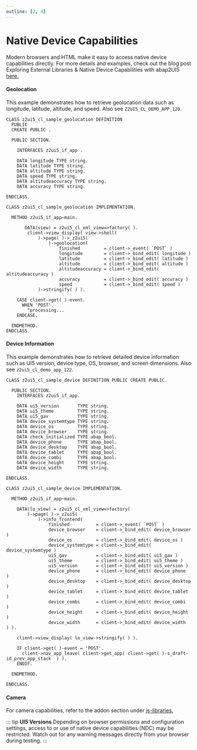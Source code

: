 ```yaml
---
outline: [2, 4]
---
```

# Native Device Capabilities

Modern browsers and HTML make it easy to access native device capabilities directly. For more details and examples, check out the blog post Exploring External Libraries & Native Device Capabilities with abap2UI5 [here.](https://community.sap.com/t5/technology-blogs-by-members/abap2ui5-10-extensions-i-exploring-external-libraries-native-device/ba-p/13576910)

#### Geolocation
This example demonstrates how to retrieve geolocation data such as longitude, latitude, altitude, and speed. Also see `Z2UI5_CL_DEMO_APP_120`.

```abap
CLASS z2ui5_cl_sample_geolocation DEFINITION
  PUBLIC
  CREATE PUBLIC .

  PUBLIC SECTION.

    INTERFACES z2ui5_if_app .

    DATA longitude TYPE string.
    DATA latitude TYPE string.
    DATA altitude TYPE string.
    DATA speed TYPE string.
    DATA altitudeaccuracy TYPE string.
    DATA accuracy TYPE string.

ENDCLASS.

CLASS z2ui5_cl_sample_geolocation IMPLEMENTATION.

  METHOD z2ui5_if_app~main.

       DATA(view) = z2ui5_cl_xml_view=>factory( ).
        client->view_display( view->shell(
            )->page( )->_z2ui5( 
                )->geolocation(
                    finished         = client->_event( `POST` )
                    longitude        = client->_bind_edit( longitude )
                    latitude         = client->_bind_edit( latitude )
                    altitude         = client->_bind_edit( altitude )
                    altitudeaccuracy = client->_bind_edit( altitudeaccuracy )
                    accuracy         = client->_bind_edit( accuracy )
                    speed            = client->_bind_edit( speed )
            )->stringify( ) ).

    CASE client->get( )-event.
      WHEN 'POST'.
        "processing...
    ENDCASE.

  ENDMETHOD.
ENDCLASS.
```

#### Device Information
This example demonstrates how to retrieve detailed device information such as UI5 version, device type, OS, browser, and screen dimensions. Also see `z2ui5_cl_demo_app_122`.
```abap
CLASS z2ui5_cl_sample_device DEFINITION PUBLIC CREATE PUBLIC.

  PUBLIC SECTION.
    INTERFACES z2ui5_if_app.

    DATA ui5_version       TYPE string.
    DATA ui5_theme         TYPE string.
    DATA ui5_gav           TYPE string.
    DATA device_systemtype TYPE string.
    DATA device_os         TYPE string.
    DATA device_browser    TYPE string.
    DATA check_initialized TYPE abap_bool.
    DATA device_phone      TYPE abap_bool.
    DATA device_desktop    TYPE abap_bool.
    DATA device_tablet     TYPE abap_bool.
    DATA device_combi      TYPE abap_bool.
    DATA device_height     TYPE string.
    DATA device_width      TYPE string.

ENDCLASS.

CLASS z2ui5_cl_sample_device IMPLEMENTATION.

  METHOD z2ui5_if_app~main.

    DATA(lo_view) = z2ui5_cl_xml_view=>factory(
        )->page( )->_z2ui5( 
            )->info_frontend( 
                finished          = client->_event( `POST` )
                device_browser    = client->_bind_edit( device_browser )
                device_os         = client->_bind_edit( device_os )
                device_systemtype = client->_bind_edit( device_systemtype )
                ui5_gav           = client->_bind_edit( ui5_gav )
                ui5_theme         = client->_bind_edit( ui5_theme )
                ui5_version       = client->_bind_edit( ui5_version )
                device_phone      = client->_bind_edit( device_phone   )
                device_desktop    = client->_bind_edit( device_desktop )
                device_tablet     = client->_bind_edit( device_tablet  )
                device_combi      = client->_bind_edit( device_combi   )
                device_height     = client->_bind_edit( device_height  )
                device_width      = client->_bind_edit( device_width   ) ).

    client->view_display( lo_view->stringify( ) ).

    IF client->get( )-event = 'POST'.
      client->nav_app_leave( client->get_app( client->get( )-s_draft-id_prev_app_stack  ) ).
    ENDIF.

  ENDMETHOD.

ENDCLASS.
```

#### Camera
For camera capabilities, refer to the addon section under [js-libraries.](/addons/ext_js)


::: tip **UI5 Versions**
Depending on browser permissions and configuration settings, access to or use of native device capabilities (NDC) may be restricted. Watch out for any warning messages directly from your browser during testing.
:::